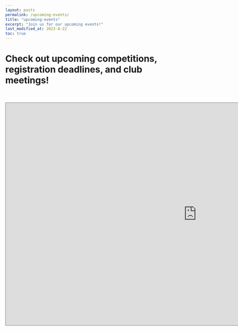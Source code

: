 ```yaml
---
layout: posts
permalink: /upcoming-events/
title: "upcoming-events"
excerpt: "Join us for our upcoming events!"
last_modified_at: 2023-8-22
toc: true
---
```

# Check out upcoming competitions, registration deadlines, and club meetings!
<br>
<br>
<iframe src="https://outlook.office365.com/owa/calendar/43e88d0f5a86425ab53d9f7eba9801cf@usu.edu/1d9b6eedc1f04440bacec06e74222cb43204620194208656066/calendar.html" style="border:solid 1px #777" width="1200" height="700" frameborder="0" scrolling="no"></iframe>

